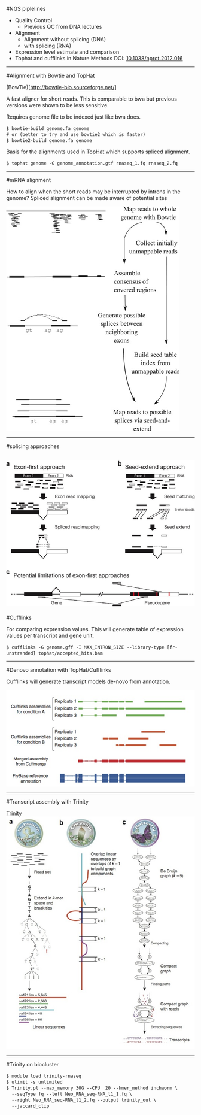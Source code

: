 #NGS piplelines

* Quality Control
    * Previous QC from DNA lectures
* Alignment
    * Alignment without splicing (DNA)
    * with splicing (RNA)
* Expression level estimate and comparison
* Tophat and cufflinks in Nature Methods DOI: [10.1038/nprot.2012.016](http://www.nature.com/nprot/journal/v7/n3/full/nprot.2012.016.html)

---
#Alignment with Bowtie and TopHat

(BowTie)[http://bowtie-bio.sourceforge.net/]

A fast aligner for short reads. This is comparable to bwa but previous
versions were shown to be less sensitive.

Requires genome file to be indexed just like bwa does.

    $ bowtie-build genome.fa genome
    # or (better to try and use bowtie2 which is faster)
    $ bowtie2-build genome.fa genome

Basis for the alignments used in [TopHat](http://tophat.cbcb.umd.edu/) which supports spliced alignment. 

    $ tophat genome -G genome_annotation.gtf rnaseq_1.fq rnaseq_2.fq
 
---
#mRNA alignment

How to align when the short reads may be interrupted by introns in the genome?
Spliced alignment can be made aware of potential sites

![tophat1](images/tophat_F1.large.jpeg)

---
#splicing approaches

![nmeth.1613-F1](images/nmeth.1613-F1.jpeg)
---
#Cufflinks

For comparing expression values. This will generate table of
expression values per transcript and gene unit.

    $ cufflinks -G genome.gff -I MAX_INTRON_SIZE --library-type [fr-unstranded] tophat/accepted_hits.bam

---
#Denovo annotation with TopHat/Cufflinks

Cufflinks will generate transcript models de-novo from annotation.

![cufflinks](images/cufflinks_transcripts.jpg)

---
#Transcript assembly with Trinity

[Trinity](http://trinityrnaseq.sourceforge.net/)
![Trinity](images/trinity1.jpg)

---
#Trinity on biocluster

    $ module load trinity-rnaseq
    $ ulimit -s unlimited
    $ Trinity.pl --max_memory 30G --CPU  20 --kmer_method inchworm \   
      --seqType fq --left Neo_RNA_seq-RNA_l1_1.fq \
      --right Neo_RNA_seq-RNA_l1_2.fq --output trinity_out \
      --jaccard_clip
